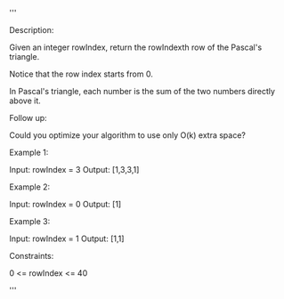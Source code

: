 '''

Description:

Given an integer rowIndex, return the rowIndexth row of the Pascal's triangle.

Notice that the row index starts from 0.


In Pascal's triangle, each number is the sum of the two numbers directly above it.

Follow up:

Could you optimize your algorithm to use only O(k) extra space?

 

Example 1:

Input: rowIndex = 3
Output: [1,3,3,1]



Example 2:

Input: rowIndex = 0
Output: [1]



Example 3:

Input: rowIndex = 1
Output: [1,1]
 

Constraints:

0 <= rowIndex <= 40

'''